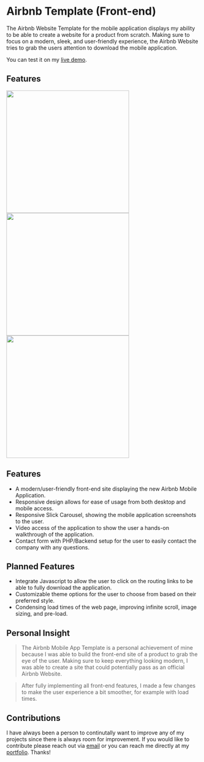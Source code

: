 # Airbnb Template (Front-end)

The Airbnb Website Template for the mobile application displays my ability to be able to create a website for a product from scratch.  Making sure to focus on a modern, sleek, and user-friendly experience, the Airbnb Website tries to grab the users attention to download the mobile application.

You can test it on my [live demo]. 

## Features
<img src="https://github.com/KYoung3212/portfolio/blob/master/img/slides/airbnb-0.jpg" width="320">
<img src="https://github.com/KYoung3212/portfolio/blob/master/img/slides/airbnb-1.jpg" width="320">
<img src="https://github.com/KYoung3212/portfolio/blob/master/img/slides/airbnb-2.jpg" width="320">


## Features

  - A modern/user-friendly front-end site displaying the new Airbnb Mobile Application.
  - Responsive design allows for ease of usage from both desktop and mobile access.
  - Responsive Slick Carousel, showing the mobile application screenshots to the user.
  - Video access of the application to show the user a hands-on walkthrough of the application.
  - Contact form with PHP/Backend setup for the user to easily contact the company with any questions.

## Planned Features
  - Integrate Javascript to allow the user to click on the routing links to be able to fully download the application.
  - Customizable theme options for the user to choose from based on their preferred style.
  - Condensing load times of the web page, improving infinite scroll, image sizing, and pre-load. 

## Personal Insight
> The Airbnb Mobile App Template is a personal achievement of mine because I was able to build the front-end site of a product to grab the eye of the user. Making sure to keep everything looking modern, I was able to create a site that could potentially pass as an official Airbnb Website.  

> After fully implementing all front-end features, I made a few changes to make the user experience a bit smoother, for example with load times. 


## Contributions
I have always been a person to continutally want to improve any of my projects since there is always room for improvement.  If you would like to contribute please reach out via [email] or you can reach me directly at my [portfolio]. Thanks!

   [live demo]: <https://kevin-young.us/airbnb-template/>
   [email]: <http://kevin.young3212@gmail.com>
   [portfolio]: <https://kevin-young.us>